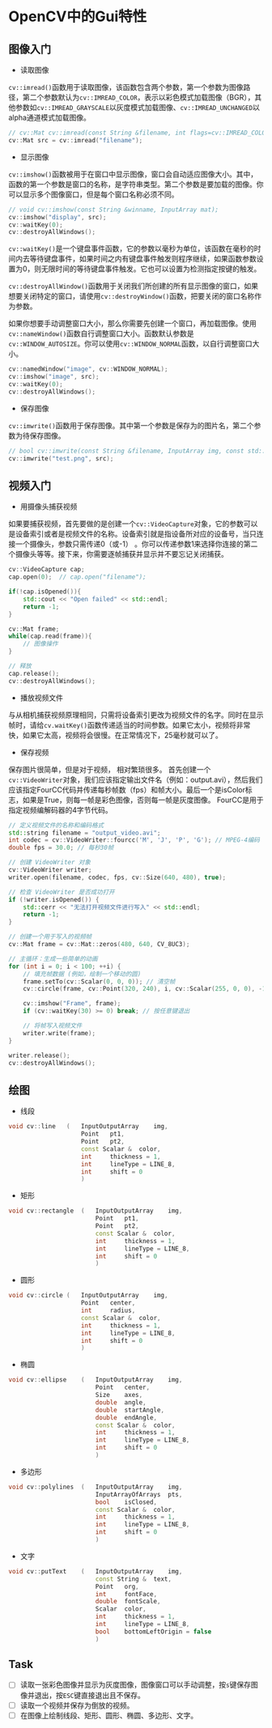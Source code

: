 # OpenCV中的Gui特性

## 图像入门

- 读取图像

`cv::imread()`函数用于读取图像，该函数包含两个参数，第一个参数为图像路径，第二个参数默认为`cv::IMREAD_COLOR`，表示以彩色模式加载图像（BGR），其他参数如`cv::IMREAD_GRAYSCALE`以灰度模式加载图像、`cv::IMREAD_UNCHANGED`以alpha通道模式加载图像。
```cpp
// cv::Mat cv::imread(const String &filename, int flags=cv::IMREAD_COLOR)
cv::Mat src = cv::imread("filename");
```

- 显示图像

`cv::imshow()`函数被用于在窗口中显示图像，窗口会自动适应图像大小。其中，函数的第一个参数是窗口的名称，是字符串类型。第二个参数是要加载的图像。你可以显示多个图像窗口，但是每个窗口名称必须不同。
```cpp
// void cv::imshow(const String &winname, InputArray mat);
cv::imshow("display", src);
cv::waitKey(0);
cv::destroyAllWindows();
```
`cv::waitKey()`是一个键盘事件函数，它的参数以毫秒为单位，该函数在毫秒的时间内去等待键盘事件，如果时间之内有键盘事件触发则程序继续，如果函数参数设置为0，则无限时间的等待键盘事件触发。它也可以设置为检测指定按键的触发。

`cv::destroyAllWindow()`函数用于关闭我们所创建的所有显示图像的窗口，如果想要关闭特定的窗口，请使用`cv::destroyWindow()`函数，把要关闭的窗口名称作为参数。

如果你想要手动调整窗口大小，那么你需要先创建一个窗口，再加载图像。使用`cv::nameWindow()`函数自行调整窗口大小。函数默认参数是`cv::WINDOW_AUTOSIZE`。你可以使用`cv::WINDOW_NORMAL`函数，以自行调整窗口大小。
```cpp
cv::namedWindow("image", cv::WINDOW_NORMAL);
cv::imshow("image", src);
cv::waitKey(0);
cv::destroyAllWindows();
```

- 保存图像

`cv::imwrite()`函数用于保存图像。其中第一个参数是保存为的图片名，第二个参数为待保存图像。
```cpp
// bool cv::imwrite(const String &filename, InputArray img, const std::vector<int> &params=std::vector<int>())
cv::imwrite("test.png", src);
```
## 视频入门
- 用摄像头捕获视频

如果要捕获视频，首先要做的是创建一个`cv::VideoCapture`对象，它的参数可以是设备索引或者是视频文件的名称。设备索引就是指设备所对应的设备号，当只连接一个摄像头，参数只需传递0（或-1） 。你可以传递参数1来选择你连接的第二个摄像头等等。接下来，你需要逐帧捕获并显示并不要忘记关闭捕获。
```cpp
cv::VideoCapture cap;
cap.open(0);  // cap.open("filename");

if(!cap.isOpened()){
    std::cout << "Open failed" << std::endl;
    return -1;
}

cv::Mat frame;
while(cap.read(frame)){
    // 图像操作
}

// 释放
cap.release();
cv::destroyAllWindows();
```

- 播放视频文件

与从相机捕获视频原理相同，只需将设备索引更改为视频文件的名字。同时在显示帧时，请给`cv.waitKey()`函数传递适当的时间参数。如果它太小，视频将非常快，如果它太高，视频将会很慢。在正常情况下，25毫秒就可以了。

- 保存视频

保存图片很简单，但是对于视频， 相对繁琐很多。 首先创建一个`cv::VideoWriter`对象，我们应该指定输出文件名（例如：output.avi），然后我们应该指定FourCC代码并传递每秒帧数（fps）和帧大小。最后一个是isColor标志，如果是True，则每一帧是彩色图像，否则每一帧是灰度图像。 FourCC是用于指定视频编解码器的4字节代码。
```cpp
// 定义视频文件的名称和编码格式
std::string filename = "output_video.avi";
int codec = cv::VideoWriter::fourcc('M', 'J', 'P', 'G'); // MPEG-4编码
double fps = 30.0; // 每秒30帧

// 创建 VideoWriter 对象
cv::VideoWriter writer;
writer.open(filename, codec, fps, cv::Size(640, 480), true);

// 检查 VideoWriter 是否成功打开
if (!writer.isOpened()) {
    std::cerr << "无法打开视频文件进行写入" << std::endl;
    return -1;
}

// 创建一个用于写入的视频帧
cv::Mat frame = cv::Mat::zeros(480, 640, CV_8UC3);

// 主循环：生成一些简单的动画
for (int i = 0; i < 100; ++i) {
    // 填充帧数据 (例如，绘制一个移动的圆)
    frame.setTo(cv::Scalar(0, 0, 0)); // 清空帧
    cv::circle(frame, cv::Point(320, 240), i, cv::Scalar(255, 0, 0), -1);

    cv::imshow("Frame", frame);
    if (cv::waitKey(30) >= 0) break; // 按任意键退出

    // 将帧写入视频文件
    writer.write(frame);
}

writer.release();
cv::destroyAllWindows();
```

## 绘图

- 线段
```cpp
void cv::line	(	InputOutputArray 	img,
                    Point 	pt1,
                    Point 	pt2,
                    const Scalar & 	color,
                    int 	thickness = 1,
                    int 	lineType = LINE_8,
                    int 	shift = 0 
                    )		
```

- 矩形
```cpp
void cv::rectangle	(	InputOutputArray 	img,
                        Point 	pt1,
                        Point 	pt2,
                        const Scalar & 	color,
                        int 	thickness = 1,
                        int 	lineType = LINE_8,
                        int 	shift = 0 
                        )		
```

- 圆形
```cpp
void cv::circle	(	InputOutputArray 	img,
                    Point 	center,
                    int 	radius,
                    const Scalar & 	color,
                    int 	thickness = 1,
                    int 	lineType = LINE_8,
                    int 	shift = 0 
                    )		
```

- 椭圆
```cpp
void cv::ellipse	(	InputOutputArray 	img,
                        Point 	center,
                        Size 	axes,
                        double 	angle,
                        double 	startAngle,
                        double 	endAngle,
                        const Scalar & 	color,
                        int 	thickness = 1,
                        int 	lineType = LINE_8,
                        int 	shift = 0 
                        )		
```

- 多边形
```cpp
void cv::polylines	(	InputOutputArray 	img,
                        InputArrayOfArrays 	pts,
                        bool 	isClosed,
                        const Scalar & 	color,
                        int 	thickness = 1,
                        int 	lineType = LINE_8,
                        int 	shift = 0 
                        )		
```

- 文字
```cpp
void cv::putText	(	InputOutputArray 	img,
                        const String & 	text,
                        Point 	org,
                        int 	fontFace,
                        double 	fontScale,
                        Scalar 	color,
                        int 	thickness = 1,
                        int 	lineType = LINE_8,
                        bool 	bottomLeftOrigin = false 
                        )		
```

## Task
- [ ] 读取一张彩色图像并显示为灰度图像，图像窗口可以手动调整，按`s`键保存图像并退出，按`ESC`键直接退出且不保存。
- [ ] 读取一个视频并保存为倒放的视频。
- [ ] 在图像上绘制线段、矩形、圆形、椭圆、多边形、文字。